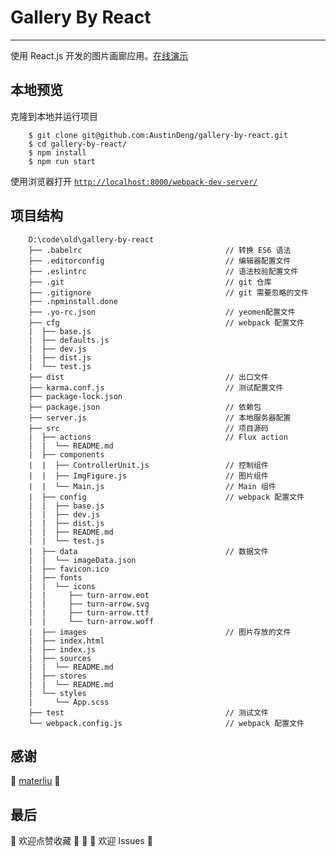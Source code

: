 # Gallery By React

---

使用 React.js 开发的图片画廊应用。[在线演示](https://austindeng.github.io/gallery-by-react/)

## 本地预览

克隆到本地并运行项目

        $ git clone git@github.com:AustinDeng/gallery-by-react.git
        $ cd gallery-by-react/
        $ npm install
        $ npm run start
        
使用浏览器打开 [`http://localhost:8000/webpack-dev-server/`](http://localhost:8000/webpack-dev-server/)

## 项目结构

        D:\code\old\gallery-by-react
        ├── .babelrc                                // 转换 ES6 语法
        ├── .editorconfig                           // 编辑器配置文件
        ├── .eslintrc                               // 语法校验配置文件
        ├── .git                                    // git 仓库
        ├── .gitignore                              // git 需要忽略的文件
        ├── .npminstall.done
        ├── .yo-rc.json                             // yeomen配置文件
        ├── cfg                                     // webpack 配置文件
        |  ├── base.js
        |  ├── defaults.js
        |  ├── dev.js
        |  ├── dist.js
        |  └── test.js
        ├── dist                                    // 出口文件
        ├── karma.conf.js                           // 测试配置文件
        ├── package-lock.json
        ├── package.json                            // 依赖包
        ├── server.js                               // 本地服务器配置
        ├── src                                     // 项目源码
        |  ├── actions                              // Flux action
        |  |  └── README.md
        |  ├── components
        |  |  ├── ControllerUnit.js                 // 控制组件
        |  |  ├── ImgFigure.js                      // 图片组件
        |  |  └── Main.js                           // Main 组件
        |  ├── config                               // webpack 配置文件
        |  |  ├── base.js
        |  |  ├── dev.js
        |  |  ├── dist.js
        |  |  ├── README.md
        |  |  └── test.js
        |  ├── data                                 // 数据文件
        |  |  └── imageData.json
        |  ├── favicon.ico
        |  ├── fonts
        |  |  └── icons
        |  |     ├── turn-arrow.eot
        |  |     ├── turn-arrow.svg
        |  |     ├── turn-arrow.ttf
        |  |     └── turn-arrow.woff
        |  ├── images                               // 图片存放的文件
        |  ├── index.html 
        |  ├── index.js
        |  ├── sources
        |  |  └── README.md
        |  ├── stores
        |  |  └── README.md
        |  └── styles
        |     └── App.scss
        ├── test                                    // 测试文件
        └── webpack.config.js                       // webpack 配置文件

## 感谢

:tada: [materliu](https://github.com/materliu) :tada:

## 最后

:star2: 欢迎点赞收藏 :star2:
:clap: :clap: 欢迎 Issues  :clap: 
